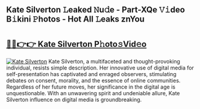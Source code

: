 ## Kate Silverton 𝙻eaked 𝙽u𝚍e - Part-XQe 𝚅𝚒deo B𝚒kini 𝙿hotos - Hot All 𝙻eaks znYou

# <h2><a href="http://ld2zjlh.urlbe.top/?page=Kate+Silverton">🔗🔗👉👉 Kate Silverton P𝚑oto𝚜Vid𝚎o</a></h2>

[![Kate Silverton](https://i.imgur.com/eBuTRDB.gif)](http://ld2zjlh.urlbe.top/?page=Kate+Silverton)
Kate Silverton, a multifaceted and thought-provoking individual, resists simple description. Her innovative use of digital media for self-presentation has captivated and enraged observers, stimulating debates on consent, morality, and the essence of online communities. Regardless of her future moves, her significance in the digital age is unquestionable. With an unwavering spirit and undeniable allure, Kate Silverton influence on digital media is groundbreaking.
